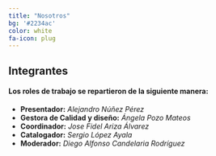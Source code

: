 ```yaml
---
title: "Nosotros"
bg: '#2234ac'
color: white
fa-icon: plug
---
```


## **Integrantes**

#### Los roles de trabajo se repartieron de la siguiente manera:
- **Presentador:** _Alejandro Núñez Pérez_
- **Gestora de Calidad y diseño:** _Ángela Pozo Mateos_
- **Coordinador:** _Jose Fidel Ariza Álvarez_
- **Catalogador:** _Sergio López Ayala_
- **Moderador:** _Diego Alfonso Candelaria Rodríguez_
